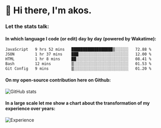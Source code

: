 # 👋 Hi there, I'm akos. 


### Let the stats talk:


#### In which language I code (or edit) day by day (powered by Wakatime): 

<!--START_SECTION:waka-->

```txt
JavaScript   9 hrs 52 mins   ██████████████████▒░░░░░░   72.88 %
JSON         1 hr 37 mins    ███░░░░░░░░░░░░░░░░░░░░░░   12.00 %
HTML         1 hr 8 mins     ██░░░░░░░░░░░░░░░░░░░░░░░   08.41 %
Bash         12 mins         ▒░░░░░░░░░░░░░░░░░░░░░░░░   01.53 %
Git Config   9 mins          ▒░░░░░░░░░░░░░░░░░░░░░░░░   01.20 %
```

<!--END_SECTION:waka-->

#### On my open-source contribution here on Github:
 
![GitHub stats](https://github-readme-stats.vercel.app/api?username=akosbalasko)

#### In a large scale let me show a chart about the transformation of my experience over years:   

![Experience](https://cr-skills-chart-widget.azurewebsites.net/api/api?username=akosbalasko)
